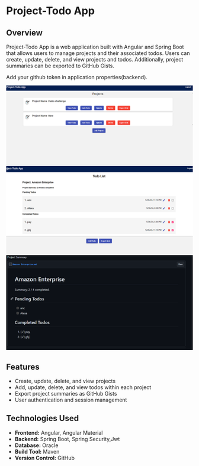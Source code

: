 # Project-Todo App

## Overview
Project-Todo App is a web application built with Angular and Spring Boot that allows users to manage projects and their associated todos. Users can create, update, delete, and view projects and todos. Additionally, project summaries can be exported to GitHub Gists.

Add your github token in application properties(backend).

![Image Alt Text](https://github.com/Snobin/project-todo-app/blob/main/Screenshot%202024-05-27%20021653.png)
![Image Alt Text](https://github.com/Snobin/project-todo-app/blob/main/Screenshot%202024-05-27%20012404.png)
![Image Alt Text](https://github.com/Snobin/project-todo-app/blob/main/Screenshot%202024-05-27%20004910.png)

## Features
- Create, update, delete, and view projects
- Add, update, delete, and view todos within each project
- Export project summaries as GitHub Gists
- User authentication and session management

## Technologies Used
- **Frontend:** Angular, Angular Material
- **Backend:** Spring Boot, Spring Security,Jwt
- **Database:** Oracle
- **Build Tool:** Maven
- **Version Control:** GitHub


